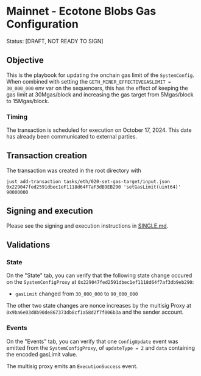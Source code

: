 # Mainnet - Ecotone Blobs Gas Configuration

Status: [DRAFT, NOT READY TO SIGN]

## Objective

This is the playbook for updating the onchain gas limit of the `SystemConfig`. When combined with setting the `GETH_MINER_EFFECTIVEGASLIMIT = 30_000_000` env var on the sequencers, this has the effect of keeping the gas limit at 30Mgas/block and increasing the gas target from 5Mgas/block to 15Mgas/block.

### Timing

The transaction is scheduled for execution on October 17, 2024. This date has already been communicated to external parties.

## Transaction creation

The transaction was created in the root directory with

```
just add-transaction tasks/eth/020-set-gas-target/input.json 0x229047fed2591dbec1eF1118d64F7aF3dB9EB290 'setGasLimit(uint64)' 90000000
```

## Signing and execution

Please see the signing and execution instructions in [SINGLE.md](../../../SINGLE.md).

## Validations

### State

On the "State" tab, you can verify that the following state change occured on the `SystemConfigProxy` at `0x229047fed2591dbec1ef1118d64f7af3db9eb290`:

* `gasLimit` changed from `30_000_000` to `90_000_000`

The other two state changes are nonce increases by the multisig Proxy at `0x9ba6e03d8b90de867373db8cf1a58d2f7f006b3a`
and the sender account.

### Events

On the "Events" tab, you can verify that one `ConfigUpdate` event was emitted from the `SystemConfigProxy`,
of `updateType = 2` and `data` containing the encoded gasLimit value.

The multisig proxy emits an `ExecutionSuccess` event.
